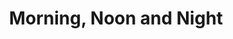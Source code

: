 ---
title: "Morning, Noon and Night"
url: /kilmarnock/morning-noon-and-night/
shop: Lebensmittel
---